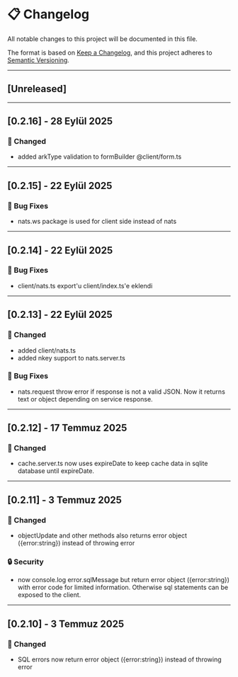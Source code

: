 # 📋 Changelog

All notable changes to this project will be documented in this file.

The format is based on [Keep a Changelog](https://keepachangelog.com/en/1.0.0/),
and this project adheres to [Semantic Versioning](https://semver.org/spec/v2.0.0.html).

---

## [Unreleased]

---

## [0.2.16] - 28 Eylül 2025

### 🔄 Changed

- added arkType validation to formBuilder @client/form.ts

---

## [0.2.15] - 22 Eylül 2025

### 🐛 Bug Fixes

- nats.ws package is used for client side instead of nats

---

## [0.2.14] - 22 Eylül 2025

### 🐛 Bug Fixes

- client/nats.ts export'u client/index.ts'e eklendi

---

## [0.2.13] - 22 Eylül 2025

### 🔄 Changed

- added client/nats.ts
- added nkey support to nats.server.ts

### 🐛 Bug Fixes

- nats.request throw error if response is not a valid JSON. Now it returns text or object depending on service response.

---

## [0.2.12] - 17 Temmuz 2025

### 🔄 Changed

- cache.server.ts now uses expireDate to keep cache data in sqlite database until expireDate.

---

## [0.2.11] - 3 Temmuz 2025

### 🔄 Changed

- objectUpdate and other methods also returns error object ({error:string}) instead of throwing error

### 🔒 Security

- now console.log error.sqlMessage but return error object ({error:string}) with error code for limited information. Otherwise sql statements can be exposed to the client.

---

## [0.2.10] - 3 Temmuz 2025

### 🔄 Changed

- SQL errors now return error object ({error:string}) instead of throwing error
